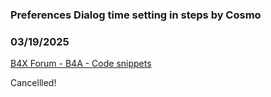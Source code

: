 ### Preferences Dialog time setting in steps by Cosmo
### 03/19/2025
[B4X Forum - B4A - Code snippets](https://www.b4x.com/android/forum/threads/166212/)

Cancellled!